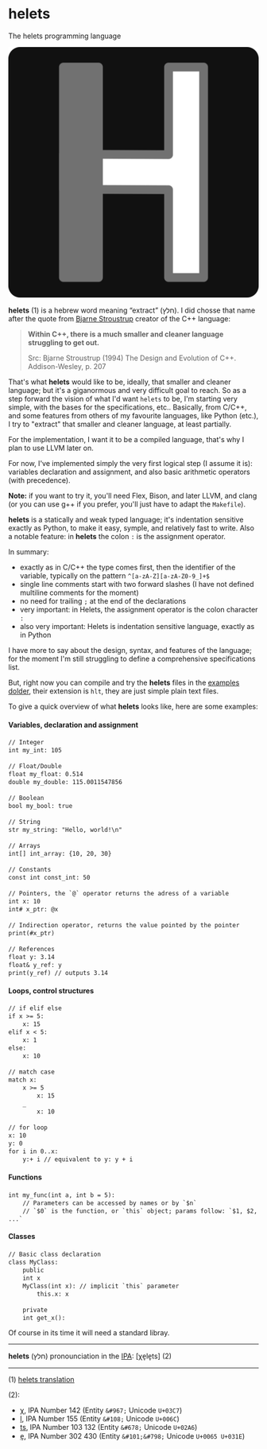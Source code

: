 # helets

The helets programming language

![Helets Logo](./helets_logo-512x512.png)

**helets** (1) is a hebrew word meaning “extract” (חלץ). I did chosse that name after the quote from [Bjarne Stroustrup](https://www.stroustrup.com/ "Bjarne Stroustrup Website") creator of the C++ language:

> **Within C++, there is a much smaller and cleaner language struggling to get out.**
>
> Src: Bjarne Stroustrup (1994) The Design and Evolution of C++. Addison-Wesley, p. 207

That's what **helets** would like to be, ideally, that smaller and cleaner language; but it's a giganormous and very difficult goal to reach.
So as a step forward the vision of what I'd want `helets` to be, I'm starting very simple, with the bases for the specifications, etc..
Basically, from C/C++, and some features from others of my favourite languages, like Python (etc.), I try to "extract" that smaller and cleaner language, at least partially.

For the implementation, I want it to be a compiled language, that's why I plan to use LLVM later on.

For now, I've implemented simply the very first logical step (I assume it is): variables declaration and assignment, and also basic arithmetic operators (with precedence).

**Note:** if you want to try it, you'll need Flex, Bison, and later LLVM, and clang (or you can use g++ if you prefer, you'll just have to adapt the `Makefile`).

**helets** is a statically and weak typed language; it's indentation sensitive exactly as Python, to make it easy, symple, and relatively fast to write.
Also a notable feature: in **helets** the colon `:` is the assignment operator.

In summary:

* exactly as in C/C++ the type comes first, then the identifier of the variable, typically on the pattern `^[a-zA-Z][a-zA-Z0-9_]+$`
* single line comments start with two forward slashes (I have not defined multiline comments for the moment)
* no need for trailing `;` at the end of the declarations
* very important: in Helets, the assignment operator is the colon character `:`
* also very important: Helets is indentation sensitive language, exactly as in Python

I have more to say about the design, syntax, and features of the language; for the moment I'm still struggling to define a comprehensive specifications list.

But, right now you can compile and try the **helets** files in the [examples dolder](https://github.com/idealtitude/helets/tree/main/examples), their extension is `hlt`, they are just simple plain text files.

To give a quick overview of what **helets** looks like, here are some examples:

#### Variables, declaration and assignment
```hlt
// Integer
int my_int: 105

// Float/Double
float my_float: 0.514
double my_double: 115.0011547856

// Boolean
bool my_bool: true

// String
str my_string: "Hello, world!\n"

// Arrays
int[] int_array: {10, 20, 30}

// Constants
const int const_int: 50

// Pointers, the `@` operator returns the adress of a variable
int x: 10
int# x_ptr: @x

// Indirection operator, returns the value pointed by the pointer
print(#x_ptr)

// References
float y: 3.14
float& y_ref: y
print(y_ref) // outputs 3.14
```

#### Loops, control structures

```hlt
// if elif else
if x >= 5:
    x: 15
elif x < 5:
    x: 1
else:
    x: 10

// match case
match x:
    x >= 5
        x: 15
    _
        x: 10

// for loop
x: 10
y: 0
for i in 0..x:
    y:+ i // equivalent to y: y + i
```

#### Functions

```hlt
int my_func(int a, int b = 5):
    // Parameters can be accessed by names or by `$n`
    // `$0` is the function, or `this` object; params follow: `$1, $2, ...`
```

#### Classes

```hlt
// Basic class declaration
class MyClass:
    public
    int x
    MyClass(int x): // implicit `this` parameter
        this.x: x

    private
    int get_x():
```


Of course in its time it will need a standard libray.

-----------------

**helets** (חלץ) pronounciation in the [IPA](https://en.wikipedia.org/wiki/International_Phonetic_Alphabet "Wikipedia Article"): [χe̞le̞ts] (2)

----

(1) [helets translation](https://translate.google.fr/?sl=iw&tl=en&text=%D7%97%D7%9C%D7%A5&op=translate "On Google Translate")

(2):

+ [χ](https://en.wikipedia.org/wiki/Voiceless_uvular_fricative), IPA Number 142 (Entity `&#967;` Unicode `U+03C7`)
+ [l](https://en.wikipedia.org/wiki/Voiced_dental,_alveolar_and_postalveolar_lateral_approximants), IPA Number 155 (Entity `&#108;` Unicode `U+006C`)
+ [ts](https://en.wikipedia.org/wiki/Voiceless_alveolar_affricate), IPA Number 103 132 (Entity `&#678;` Unicode `U+02A6`)
+ [e̞](https://en.wikipedia.org/wiki/Mid_front_unrounded_vowel), IPA Number 302 430 (Entity `&#101;​&#798;` Unicode `U+0065 U+031E`)
